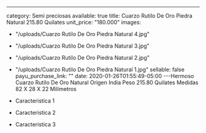 ---
category: Semi preciosas
available: true
title: Cuarzo Rutilo De Oro Piedra Natural 215.80 Quilates
unit_price: "180.000"
images:
  - "/uploads/Cuarzo Rutilo De Oro Piedra Natural 4.jpg"
  - "/uploads/Cuarzo Rutilo De Oro Piedra Natural 3.jpg"
  - "/uploads/Cuarzo Rutilo De Oro Piedra Natural 2.jpg"
  - "/uploads/Cuarzo Rutilo De Oro Piedra Natural 1.jpg"
sellable: false
payu_purchase_link: ""
date: 2020-01-26T01:55:49-05:00
---Hermoso Cuarzo Rutilo De Oro Natural Origen India Peso 215.80 Quilates Medidas 82 X 28 X 22 Milímetros

- Caracteristica 1
- Caracteristica 2
- Caracteristica 3
